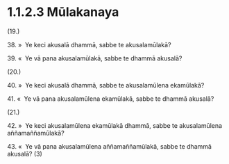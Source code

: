 

# 1.1.2.3 Mūlakanaya





(19.)

38\. »  Ye keci akusalā dhammā, sabbe te akusalamūlakā?

39\. «  Ye vā pana akusalamūlakā, sabbe te dhammā akusalā?

(20.)

40\. »  Ye keci akusalā dhammā, sabbe te akusalamūlena ekamūlakā?

41\. «  Ye vā pana akusalamūlena ekamūlakā, sabbe te dhammā akusalā?

(21.)

42\. »  Ye keci akusalamūlena ekamūlakā dhammā, sabbe te akusalamūlena aññamaññamūlakā?

43\. «  Ye vā pana akusalamūlena aññamaññamūlakā, sabbe te dhammā akusalā? (3)



